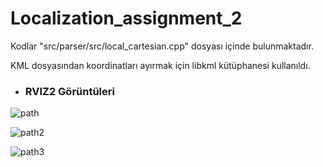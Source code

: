 # Localization_assignment_2

Kodlar "src/parser/src/local_cartesian.cpp" dosyası içinde bulunmaktadır.

KML dosyasından koordinatları ayırmak için libkml kütüphanesi kullanıldı.

- ### RVIZ2 Görüntüleri
![path](https://user-images.githubusercontent.com/58399721/178893579-930027ca-7cb5-47fa-b45f-92d50d2c45e4.png)


![path2](https://user-images.githubusercontent.com/58399721/178893589-f3d1fe4b-dc9a-47f6-829f-835dd47c1f64.png)


![path3](https://user-images.githubusercontent.com/58399721/178893610-dcf6785e-64a7-4857-af31-35ce4a4f8e4e.png)





